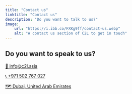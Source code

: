 ```yaml
---
title: "Contact us"
linktitle: "Contact us"
description: "Do you want to talk to us?"
image:
    url: "https://i.ibb.co/FXKg9ff/contact-us.webp"
    alt: "A contact us section of C2L to get in touch"
---
```


## Do you want to speak to us?

[📧 info@c2l.asia](//mailto:info@c2l.asia)

[📞 +971 502 767 027](//tel:+971502767027)

[🗺 Dubai, United Arab Emirates](https://maps.app.goo.gl/Rv2HabBeg5JWbSwu5)